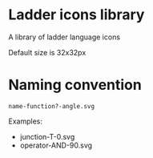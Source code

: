 # Ladder icons library

A library of ladder language icons  

Default size is 32x32px

# Naming convention

```
name-function?-angle.svg
```
Examples:  
- junction-T-0.svg
- operator-AND-90.svg


